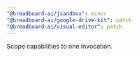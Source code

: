 ```yaml
---
"@breadboard-ai/jsandbox": minor
"@breadboard-ai/google-drive-kit": patch
"@breadboard-ai/visual-editor": patch
---
```


Scope capabilities to one invocation.
